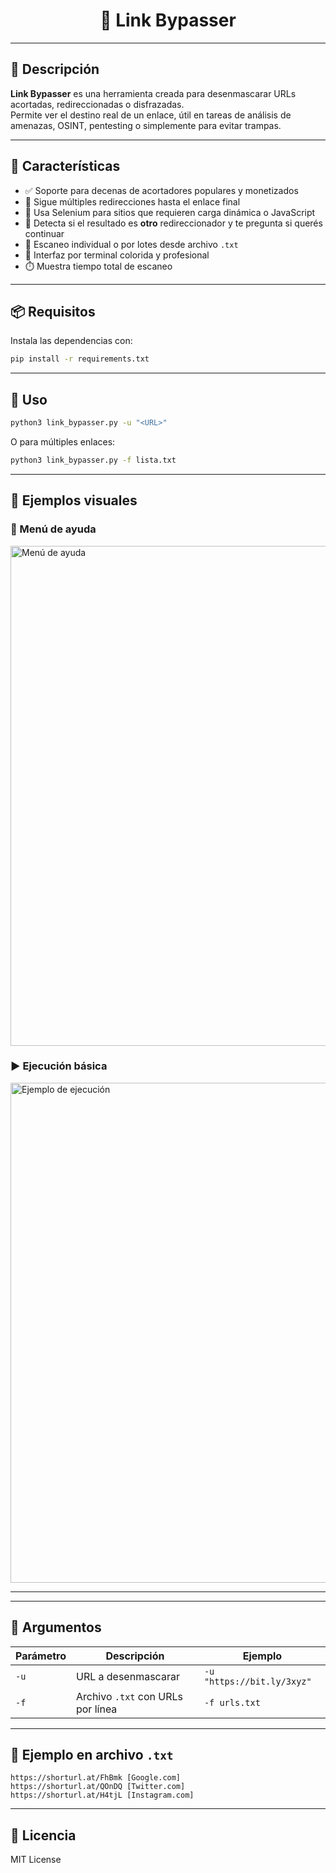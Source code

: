 <h1 align="center">🔗 Link Bypasser</h1>

---

## 🧠 Descripción

**Link Bypasser** es una herramienta creada para desenmascarar URLs acortadas, redireccionadas o disfrazadas.  
Permite ver el destino real de un enlace, útil en tareas de análisis de amenazas, OSINT, pentesting o simplemente para evitar trampas.

---

## 🚀 Características

- ✅ Soporte para decenas de acortadores populares y monetizados
- 🔁 Sigue múltiples redirecciones hasta el enlace final
- 🤖 Usa Selenium para sitios que requieren carga dinámica o JavaScript
- 🧠 Detecta si el resultado es **otro** redireccionador y te pregunta si querés continuar
- 📁 Escaneo individual o por lotes desde archivo `.txt`
- 🎨 Interfaz por terminal colorida y profesional
- ⏱️ Muestra tiempo total de escaneo

---

## 📦 Requisitos

Instala las dependencias con:

```bash
pip install -r requirements.txt
```

---

## 🧪 Uso

```bash
python3 link_bypasser.py -u "<URL>"
```

O para múltiples enlaces:

```bash
python3 link_bypasser.py -f lista.txt
```

---

## 📸 Ejemplos visuales

### 🧾 Menú de ayuda

<img src="https://i.ibb.co/d0jgHL36/screenshot-21042025-010925.png" width="800" alt="Menú de ayuda"/>

### ▶️ Ejecución básica

<img src="https://i.ibb.co/gbZ14QrN/screenshot-21042025-010601.png" width="800" alt="Ejemplo de ejecución"/>

---

---

## 📌 Argumentos

| Parámetro | Descripción                          | Ejemplo                           |
|-----------|--------------------------------------|-----------------------------------|
| `-u`      | URL a desenmascarar                  | `-u "https://bit.ly/3xyz"`        |
| `-f`      | Archivo `.txt` con URLs por línea     | `-f urls.txt`                     |

---

## 🎯 Ejemplo en archivo `.txt`

```
https://shorturl.at/FhBmk [Google.com]
https://shorturl.at/QOnDQ [Twitter.com]
https://shorturl.at/H4tjL [Instagram.com]
```

---

## 📖 Licencia

MIT License

